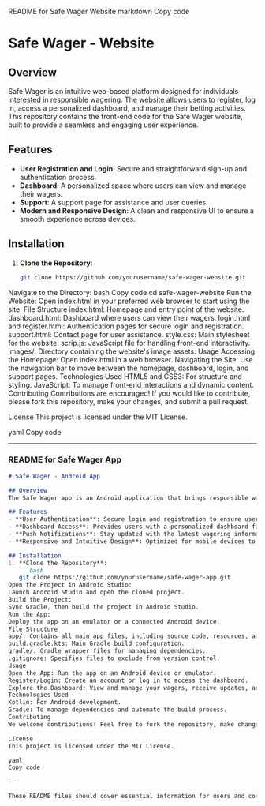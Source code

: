 README for Safe Wager Website
markdown
Copy code
# Safe Wager - Website

## Overview
Safe Wager is an intuitive web-based platform designed for individuals interested in responsible wagering. The website allows users to register, log in, access a personalized dashboard, and manage their betting activities. This repository contains the front-end code for the Safe Wager website, built to provide a seamless and engaging user experience.

## Features
- **User Registration and Login**: Secure and straightforward sign-up and authentication process.
- **Dashboard**: A personalized space where users can view and manage their wagers.
- **Support**: A support page for assistance and user queries.
- **Modern and Responsive Design**: A clean and responsive UI to ensure a smooth experience across devices.

## Installation
1. **Clone the Repository**:
   ```bash
   git clone https://github.com/yourusername/safe-wager-website.git
Navigate to the Directory:
bash
Copy code
cd safe-wager-website
Run the Website: Open index.html in your preferred web browser to start using the site.
File Structure
index.html: Homepage and entry point of the website.
dashboard.html: Dashboard where users can view their wagers.
login.html and register.html: Authentication pages for secure login and registration.
support.html: Contact page for user assistance.
style.css: Main stylesheet for the website.
scrip.js: JavaScript file for handling front-end interactivity.
images/: Directory containing the website's image assets.
Usage
Accessing the Homepage: Open index.html in a web browser.
Navigating the Site: Use the navigation bar to move between the homepage, dashboard, login, and support pages.
Technologies Used
HTML5 and CSS3: For structure and styling.
JavaScript: To manage front-end interactions and dynamic content.
Contributing
Contributions are encouraged! If you would like to contribute, please fork this repository, make your changes, and submit a pull request.

License
This project is licensed under the MIT License.

yaml
Copy code

---

### README for Safe Wager App

```markdown
# Safe Wager - Android App

## Overview
The Safe Wager app is an Android application that brings responsible wagering to your fingertips. With a focus on user experience and security, the app provides a streamlined interface where users can log in, access their wagering dashboard, and receive updates through push notifications. This repository contains the code for the Android version of Safe Wager, developed using Kotlin and Gradle.

## Features
- **User Authentication**: Secure login and registration to ensure user data privacy.
- **Dashboard Access**: Provides users with a personalized dashboard for managing wagers and viewing account details.
- **Push Notifications**: Stay updated with the latest wagering information and updates.
- **Responsive and Intuitive Design**: Optimized for mobile devices to provide an engaging user experience.

## Installation
1. **Clone the Repository**:
   ```bash
   git clone https://github.com/yourusername/safe-wager-app.git
Open the Project in Android Studio:
Launch Android Studio and open the cloned project.
Build the Project:
Sync Gradle, then build the project in Android Studio.
Run the App:
Deploy the app on an emulator or a connected Android device.
File Structure
app/: Contains all main app files, including source code, resources, and layouts.
build.gradle.kts: Main Gradle build configuration.
gradle/: Gradle wrapper files for managing dependencies.
.gitignore: Specifies files to exclude from version control.
Usage
Open the App: Run the app on an Android device or emulator.
Register/Login: Create an account or log in to access the dashboard.
Explore the Dashboard: View and manage your wagers, receive updates, and explore features.
Technologies Used
Kotlin: For Android development.
Gradle: To manage dependencies and automate the build process.
Contributing
We welcome contributions! Feel free to fork the repository, make changes, and submit a pull request for review.

License
This project is licensed under the MIT License.

yaml
Copy code

---

These README files should cover essential information for users and contributors on GitHub. If you
